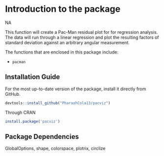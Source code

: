 # Introduction to the package

NA

This function will create a Pac-Man residual plot for for regression analysis. The data will run through a linear regression and plot the resulting factors of standard deviation against an arbitrary angular measurement.


The functions that are enclosed in this package include:

- `pacman`


## Installation Guide
For the most up-to-date version of the package, install it directly from GitHub.

```R
devtools::install_github("PharaohCola13/pacviz")
```
Through CRAN
```R
install.package('pacviz')
```

## Package Dependencies
GlobalOptions, shape, colorspace, plotrix, circlize
